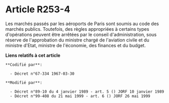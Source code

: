 # Article R253-4

Les marchés passés par les aéroports de Paris sont soumis au code des marchés publics. Toutefois, des règles appropriées à
certains types d'opérations peuvent être arrêtées par le conseil d'administration, sous réserve de l'approbation du ministre
chargé de l'aviation civile et du ministre d'Etat, ministre de l'économie, des finances et du budget.

**Liens relatifs à cet article**

	**Codifié par**:

	  - Décret n°67-334 1967-03-30

	**Modifié par**:

	  - Décret n°89-10 du 4 janvier 1989 - art. 5 () JORF 10 janvier 1989
	  - Décret n°99-408 du 21 mai 1999 - art. 6 () JORF 26 mai 1999
